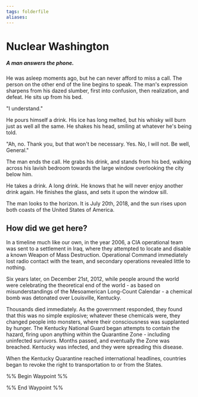 ```yaml
---
tags: folderfile
aliases:
---
```


# Nuclear Washington
##### A man answers the phone. 
He was asleep moments ago, but he can never afford to miss a call. The person on the other end of the line begins to speak. The man's expression sharpens from his dazed slumber, first into confusion, then realization, and defeat. He sits up from his bed.

"I understand."

He pours himself a drink. His ice has long melted, but his whisky will burn just as well all the same. He shakes his head, smiling at whatever he's being told.

"Ah, no. Thank you, but that won't be necessary. Yes. No, I will not. Be well, General."

The man ends the call. He grabs his drink, and stands from his bed, walking across his lavish bedroom towards the large window overlooking the city below him.

He takes a drink. A long drink. He knows that he will never enjoy another drink again. He finishes the glass, and sets it upon the window sill.

The man looks to the horizon. It is July 20th, 2018, and the sun rises upon both coasts of the United States of America.

## How did we get here?
In a timeline much like our own, in the year 2006, a CIA operational team was sent to a settlement in Iraq, where they attempted to locate and disable a known Weapon of Mass Destruction. Operational Command immediately lost radio contact with the team, and secondary operations revealed little to nothing.

Six years later, on December 21st, 2012, while people around the world were celebrating the theoretical end of the world - as based on misunderstandings of the Mesoamerican Long-Count Calendar - a chemical bomb was detonated over Louisville, Kentucky. 

Thousands died immediately. As the government responded, they found that this was no simple explosive; whatever these chemicals were, they changed people into monsters, where their consciousness was supplanted by hunger. The Kentucky National Guard began attempts to contain the hazard, firing upon anything within the Quarantine Zone - including uninfected survivors. Months passed, and eventually the Zone was breached. Kentucky was infected, and they were spreading this disease.

When the Kentucky Quarantine reached international headlines, countries began to revoke the right to  transportation to or from the States. 

%% Begin Waypoint %%


%% End Waypoint %%
